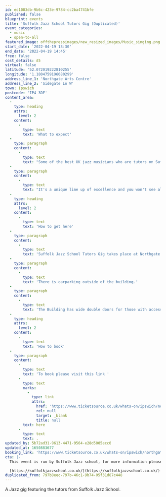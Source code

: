 ```yaml
---
id: ec1003db-9b6c-423e-9784-cc2ba4741bfe
published: false
blueprint: events
title: 'Suffolk Jazz School Tutors Gig (Duplicated)'
event_categories:
  - music
  - open-to-all
featured_image: offthepressimages/new_resized_images/Music_singing.png
start_date: '2022-04-19 13:30'
end_date: '2022-04-19 14:45'
free: false
cost_details: £5
virtual: false
latitude: '52.072019222810255'
longitude: '1.1804759196080299'
address_line_1: 'Northgate Arts Centre'
address_line_2: 'Sidegate Ln W'
town: Ipswich
postcode: 'IP4 3DF'
content_area:
  -
    type: heading
    attrs:
      level: 2
    content:
      -
        type: text
        text: 'What to expect'
  -
    type: paragraph
    content:
      -
        type: text
        text: "Some of the best UK jazz musicians who are tutors on Suffolk Jazz School's Spring Jazz Course perform a public gig. \_"
  -
    type: paragraph
    content:
      -
        type: text
        text: "It's a unique line up of excellence and you won't see all these musicians play together anywhere else."
  -
    type: heading
    attrs:
      level: 2
    content:
      -
        type: text
        text: 'How to get here'
  -
    type: paragraph
    content:
      -
        type: text
        text: 'Suffolk Jazz School Tutors Gig takes place at Northgate Arts Centre.'
  -
    type: paragraph
    content:
      -
        type: text
        text: 'There is carparking outside of the building.'
  -
    type: paragraph
    content:
      -
        type: text
        text: 'The Building has wide double doors for those with accessibility needs'
  -
    type: heading
    attrs:
      level: 2
    content:
      -
        type: text
        text: 'How to book'
  -
    type: paragraph
    content:
      -
        type: text
        text: 'To book please visit this link '
      -
        type: text
        marks:
          -
            type: link
            attrs:
              href: 'https://www.ticketsource.co.uk/whats-on/ipswich/northgate-arts-centre/suffolk-jazz-school-tutors-gig/2022-04-19/13:45/t-kvalje'
              rel: null
              target: _blank
              title: null
        text: here
      -
        type: text
        text: .
updated_by: 5b72ad31-9613-4471-9564-e28d5005ecc0
updated_at: 1650883677
booking_link: 'https://www.ticketsource.co.uk/whats-on/ipswich/northgate-arts-centre/suffolk-jazz-school-tutors-gig/2022-04-19/13:45/t-kvalje'
cta: |-
  This event is run by Suffolk Jazz school, for more information please get in touch via:

  [https://suffolkjazzschool.co.uk/](https://suffolkjazzschool.co.uk/)
duplicated_from: 797b8eec-797b-46c1-9b74-05f31d87c448
---
```

A Jazz gig featuring the tutors from Suffolk Jazz School.
